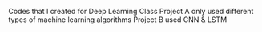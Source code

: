 Codes that I created for Deep Learning Class
Project A only used different types of machine learning algorithms
Project B used CNN & LSTM 
